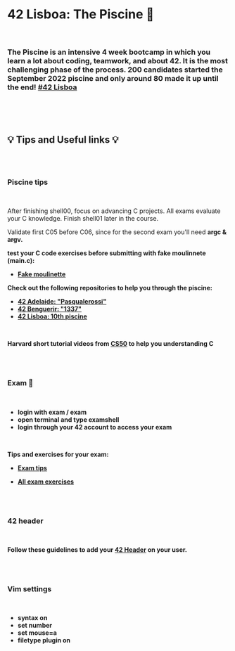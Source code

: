 # 42 Lisboa: The Piscine 💪	
<br>

### The Piscine is an intensive 4 week bootcamp in which you learn a lot about coding, teamwork, and about 42. It is the most challenging phase of the process. 200 candidates started the September 2022 piscine and only around 80 made it up until the end! [#42 Lisboa](https://www.42lisboa.com/en/)

<br>
<br>
<br>

## 💡 **Tips and Useful links** 💡

<br>
<br>

### **Piscine tips**

<br>

<p> After finishing shell00, focus on advancing C projects. All exams evaluate your C knowledge. Finish shell01 later in the course. <p>

<p> Validate first C05 before C06, since for the second exam you'll need <strong>argc & argv<strong>.<p>

<p> test your C code exercises before submitting with fake moulinnete (main.c):

- [Fake moulinette](https://github.com/eduardomosko/fake-moulinnete)


**<p> Check out the following repositories to help you through the piscine: <p>**

  - [42 Adelaide: "Pasqualerossi"](https://github.com/pasqualerossi/42-Piscine)
  - [42 Benguerir: "1337" ](https://github.com/48d31kh413k/1337-Piscine-42)
  - [42 Lisboa: 10th piscine](https://github.com/polltter/42_community)


<br>

 Harvard short tutorial videos from [CS50](https://www.youtube.com/playlist?list=PLhQjrBD2T381k8ul4WQ8SQ165XqY149WW) to help you understanding C

<br>
<br>

### **Exam** 💯

<br>

- login with exam / exam
- open terminal and type examshell
- login through your 42 account to access your exam

<br>

<p> Tips and exercises for your exam:

- [Exam tips](https://github.com/pasqualerossi/42-Piscine/tree/main/42%20Piscine%20Exam)

- [All exam exercises](http://nigal.freeshell.org/42/exam-solutions/)


<br>
<br>


### **42 header**

<br>

Follow these guidelines to add your [42 Header](https://github.com/42Paris/42header) on your user.

<br>
<br>

### **Vim settings**

<br>

- syntax on
- set number
- set mouse=a
- filetype plugin on

